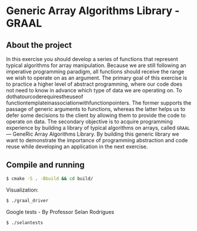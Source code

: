 # Generic Array Algorithms Library - GRAAL

## About the project
In this exercise you should develop a series of functions that represent typical algorithms for array manipulation. Because we are still following an imperative programming paradigm, all functions should receive the range we wish to operate on as an argument. The primary goal of this exercise is to practice a higher level of abstract programming, where our code does not need to know in advance which type of data we are operating on. To dothatourcoderequirestheuseof functiontemplateinassociationwithfunctionpointers. The former supports the passage of generic arguments to functions, whereas the latter helps us to defer some decisions to the client by allowing them to provide the code to operate on data. The secondary objective is to acquire programming experience by building a library of typical algorithms on arrays, called `GRAAL` — GeneRic Array Algorithms Library. By building this generic library we want to demonstrate the importance of programming abstraction and code reuse while developing an application in the next exercise.


## Compile and running
```bash
$ cmake -S . -Bbuild && cd build/
```

Visualization:
```bash
$ ./graal_driver
```
Google tests - By Professor Selan Rodrigues
```bash
$ ./selantests
```

